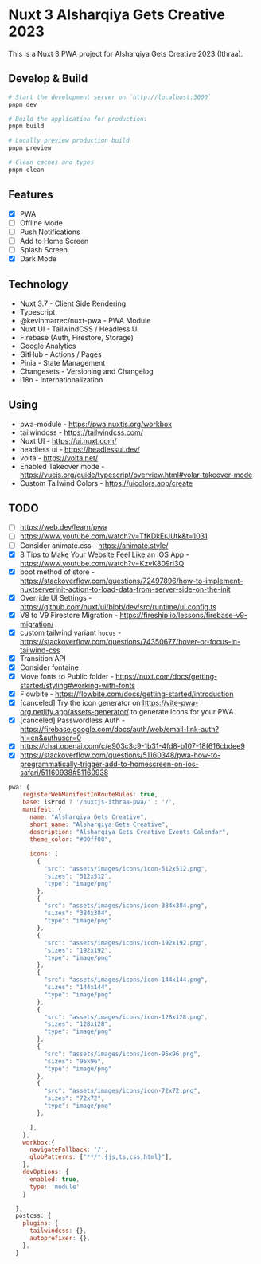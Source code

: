 # Nuxt 3 Alsharqiya Gets Creative 2023

This is a Nuxt 3 PWA project for Alsharqiya Gets Creative 2023 (Ithraa).

## Develop & Build

```bash
# Start the development server on `http://localhost:3000`
pnpm dev

# Build the application for production:
pnpm build

# Locally preview production build
pnpm preview

# Clean caches and types
pnpm clean
```

## Features

- [x] PWA
- [ ] Offline Mode
- [ ] Push Notifications
- [ ] Add to Home Screen
- [ ] Splash Screen
- [x] Dark Mode

## Technology

- Nuxt 3.7 - Client Side Rendering
- Typescript
- @kevinmarrec/nuxt-pwa - PWA Module
- Nuxt UI - TailwindCSS / Headless UI
- Firebase (Auth, Firestore, Storage)
- Google Analytics
- GitHub - Actions / Pages
- Pinia - State Management
- Changesets - Versioning and Changelog
- i18n - Internationalization

## Using

- pwa-module - <https://pwa.nuxtjs.org/workbox>
- tailwindcss - <https://tailwindcss.com/>
- Nuxt UI - <https://ui.nuxt.com/>
- headless ui - <https://headlessui.dev/>
- volta - <https://volta.net/>
- Enabled Takeover mode - <https://vuejs.org/guide/typescript/overview.html#volar-takeover-mode>
- Custom Tailwind Colors - <https://uicolors.app/create>

## TODO

- [ ] <https://web.dev/learn/pwa>
- [ ] <https://www.youtube.com/watch?v=TfKDkErJUtk&t=1031>
- [ ] Consider animate.css - <https://animate.style/>
- [x] 8 Tips to Make Your Website Feel Like an iOS App - <https://www.youtube.com/watch?v=KzvK809rl3Q>
- [x] boot method of store - <https://stackoverflow.com/questions/72497896/how-to-implement-nuxtserverinit-action-to-load-data-from-server-side-on-the-init>
- [x] Override UI Settings - <https://github.com/nuxt/ui/blob/dev/src/runtime/ui.config.ts>
- [x] V8 to V9 Firestore Migration - <https://fireship.io/lessons/firebase-v9-migration/>
- [x] custom tailwind variant `hocus` - <https://stackoverflow.com/questions/74350677/hover-or-focus-in-tailwind-css>
- [x] Transition API
- [x] Consider fontaine
- [x] Move fonts to Public folder - <https://nuxt.com/docs/getting-started/styling#working-with-fonts>
- [x] Flowbite - <https://flowbite.com/docs/getting-started/introduction>
- [x] [canceled] Try the icon generator on <https://vite-pwa-org.netlify.app/assets-generator/> to generate icons for your PWA.
- [x] [canceled] Passwordless Auth - <https://firebase.google.com/docs/auth/web/email-link-auth?hl=en&authuser=0>
- [x] <https://chat.openai.com/c/e903c3c9-1b31-4fd8-b107-18f616cbdee9>
- [x] <https://stackoverflow.com/questions/51160348/pwa-how-to-programmatically-trigger-add-to-homescreen-on-ios-safari/51160938#51160938>

```js
pwa: {
    registerWebManifestInRouteRules: true,
    base: isProd ? '/nuxtjs-ithraa-pwa/' : '/',
    manifest: {
      name: "Alsharqiya Gets Creative",
      short_name: "Alsharqiya Gets Creative",
      description: "Alsharqiya Gets Creative Events Calendar",
      theme_color: "#00ff00",
      
      icons: [
        {
          "src": "assets/images/icons/icon-512x512.png",
          "sizes": "512x512",
          "type": "image/png"
        },
        {
          "src": "assets/images/icons/icon-384x384.png",
          "sizes": "384x384",
          "type": "image/png"
        },
        {
          "src": "assets/images/icons/icon-192x192.png",
          "sizes": "192x192",
          "type": "image/png"
        },
        {
          "src": "assets/images/icons/icon-144x144.png",
          "sizes": "144x144",
          "type": "image/png"
        },
        {
          "src": "assets/images/icons/icon-128x128.png",
          "sizes": "128x128",
          "type": "image/png"
        },
        {
          "src": "assets/images/icons/icon-96x96.png",
          "sizes": "96x96",
          "type": "image/png"
        },
        {
          "src": "assets/images/icons/icon-72x72.png",
          "sizes": "72x72",
          "type": "image/png"
        },

      ],
    },
    workbox:{
      navigateFallback: '/',
      globPatterns: ["**/*.{js,ts,css,html}"],
    },
    devOptions: {
      enabled: true,
      type: 'module'
    }

  },
  postcss: {
    plugins: {
      tailwindcss: {},
      autoprefixer: {},
    },
  }
  ```
  